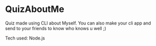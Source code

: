 # QuizAboutMe
Quiz made using CLI about Myself. You can also make your cli app and send to your friends to know who knows u well ;)

Tech used: Node.js
